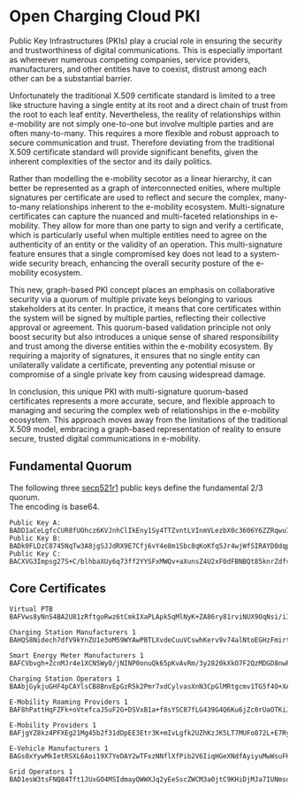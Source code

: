 # Open Charging Cloud PKI

Public Key Infrastructures (PKIs) play a crucial role in ensuring the security and trustworthiness of digital communications.
This is especially important as whereever numerous competing companies, service providers, manufacturers, and other entities
have to coexist, distrust among each other can be a substantial barrier.

Unfortunately the traditional X.509 certificate standard is limited to a tree like structure having a single entity at its root
and a direct chain of trust from the root to each leaf entity. Nevertheless, the reality of relationships within e-mobility are
not simply one-to-one but involve multiple parties and are often many-to-many. This requires a more flexible and robust approach
to secure communication and trust. Therefore deviating from the traditional X.509 certificate standard will provide significant
benefits, given the inherent complexities of the sector and its daily politics.

Rather than modelling the e-mobility secotor as a linear hierarchy, it can better be represented as a graph of interconnected
enities, where multiple signatures per certificate are used to reflect and secure the complex, many-to-many relationships
inherent to the e-mobility ecosystem. Multi-signature certificates can capture the nuanced and multi-faceted relationships in
e-mobility. They allow for more than one party to sign and verify a certificate, which is particularly useful when multiple
entities need to agree on the authenticity of an entity or the validity of an operation. This multi-signature feature ensures
that a single compromised key does not lead to a system-wide security breach, enhancing the overall security posture of the
e-mobility ecosystem.

This new, graph-based PKI concept places an emphasis on collaborative security via a quorum of multiple private keys belonging
to various stakeholders at its center. In practice, it means that core certificates within the system will be signed by
multiple parties, reflecting their collective approval or agreement. This quorum-based validation principle not only boost
security but also introduces a unique sense of shared responsibility and trust among the diverse entities within the e-mobility
ecosystem. By requiring a majority of signatures, it ensures that no single entity can unilaterally validate a certificate,
preventing any potential misuse or compromise of a single private key from causing widespread damage.

In conclusion, this unique PKI with multi-signature quorum-based certificates represents a more accurate, secure, and flexible
approach to managing and securing the complex web of relationships in the e-mobility ecosystem. This approach moves away from the
limitations of the traditional X.509 model, embracing a graph-based representation of reality to ensure secure, trusted
digital communications in e-mobility.


## Fundamental Quorum

The following three [secp521r1](https://neuromancer.sk/std/nist/P-521) public keys define the fundamental 2/3 quorum.    
The encoding is base64.

```
Public Key A: BADD1aCeLgfcCUR8fUOhcz6KVJnhClIkEny1Sy4TTZvntLVInmVLezbX0c3606Y6ZZRqwuIBjAdJSwmEIqXlZZaSPQEKB2MBlGuHY/Zzhd13y+V/GZgv2WkzUlALd8hhAAMKCuNR15qSYeHuVrNPuht2/O3uRMlnj+Lla2TDYH6DP0ouDg==
Public Key B: BADk0FLDzC8745NqTw3A8jgSJJdRX9E7Cfj6vY4e8m1Sbc8qKoKfq5Jr4wjWfSIRAYD0dqp5mspRLyTWZu1CAKi7kAGFUADBZ024C38cpPMHrMgp6XVrpWoHnoH3uEKPNMa/u4oSBwM3pV7V1T3cuNybH0o1oxEUcG/WSqC51Td8LUOTqw==
Public Key C: BACXVG3Impsg27S+C/blhbaXUy6q73ff2YYSFxMWQv+aXunsZ4U2xF0dFBNBQt85knrZdfvFOauDfggsSX75NDg8vgFJCMRIvrCDG9uObRyVsdUgJSYxpOymYW2XtpW2xmrQadXbccjhRLPsQPzD7P9fSOnnby7Hb/z8gd2P7u7bdlyLYA==
```


## Core Certificates

```
Virtual PTB
BAFVws8yNnS4BA2U81zRftgoRwz6tCmkIXaPLApk5qMlNyK+ZA86ry81rviNUX9OqNsi/iIceT+t820x73kcFWPgewHSeqbkgatGSfUl8/80NailwIWqBqVRk2qrp+U3E4dHaU1vsINEQ+v5qrgbs3FZXCfHnJW6Mec2G04YuwFqo00TZg==

Charging Station Manufacturers 1
BAHQS8Nidech7dfV9kYnZU1e3oM59WYAwPBTLXvdeCuuVCswhKerv9v74alNtoEGHzFmirt8F4byPp9LC1PuuxvgOwDstWnIcEAop3l7BD/XnzcG6yHk2rdjeW1ppS0VdjAq1wnM6Rej5iKxq+b6hpFjIceodM4a/8v+QTCJEA+N6ZjYWQ==

Smart Energy Meter Manufacturers 1
BAFCVbvgh+ZcnMJr4e1XCN5WyO/jNINP0onuQk65pKvAvRm/3y2820kXkO7F2QzMDGD8nwPQkTuHZ5wiuoPnqf8NwwG10idlVZDEBjkuxLfBDe3FVQutP7u4FQtGhSbuA/HzZPCNSDdgtlQFGuMpI9FOdJ+2AqJr/b52lLVDzkkcAwBwfw==

Charging Station Operators 1
BAAbjGykjuGHF4pCAYlsCB8BnvEpGzR5k2Pmr7xdCylvasXnN3CpGlMRtgcmv1TG5f4O+XAeTqwcIT1lWxQwHYdvmgGtwgtDDcOgfMqFyazm6j2k6UkH3BbqpwqaThD5+Avbf0UMSs3GZgQVnwhxGr1Z37guNJqrWkY+ZiP60YvR0JdiTw==

E-Mobility Roaming Providers 1
BAF8hPattHqFZFk+oVtefcaJ5uF2G+DSVxB1a+f8sYSC87fLG439G4Q6Ku6jZc0rUaOTKiJkPkGJQZIZTpRYO0qqBgA6dXj15rCG+aLIhzkVKwmmu01ewUj/KIi4Mhvv98i6FriWfflqnJoxGFCFlZ0Ce4/eUHFbrK0oNuy8bvANupNIxQ==

E-Mobility Providers 1
BAFjgYZ8kz4PFXEg21Mg45b2f31dDpEE3Etr3K+mIvLgfk2UZhKzJK5LT7MUFo072L+E7Ryr2zMiCIo5ZXs/DlOrtQBM3cXz/hugoEnq1dfmmKhRX6xWH0vQFecGa/1p7qmJ3U0UohYEGlDmroPmhsT9/iGphjzZ/cjgXjznPROV/2b/lQ==

E-Vehicle Manufacturers 1
BAGs0xYywMkIetRSXL6Aoi19X7YeDAY2wTFxzNNflXfPib2V6IiqHGeXNdfAyiyuMwWsuFKu1PGSL1ln7KL0bvKcrwA9CA0zvnDZH17SFra9hbYgiuoaVcIvp1ZiILr20kDxOG4opnR4+Qi1xwbJeN6DKNdSq3P1N0KDB/Xx+LAro2HNpg==

Grid Operators 1
BAD1esW3tsFNQ84Tft1JUxGO4MSIdmayQWWXJq2yEeSscZWCM3a0jtC9KHiDjMJa7IUNmsokcVaUogEDzd9SJpTzSQEWihM6hZ2xwoykh6VLdXEW4792BEBydRhiUOEPGgMfoYSrN0q+kTcK5xMTRBIl55uYLXukM3PCTBkQTpYMz4IbBw==
```
